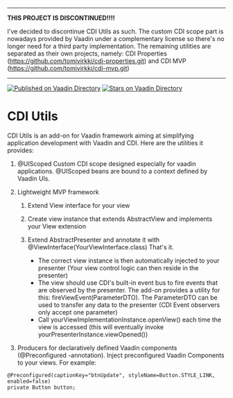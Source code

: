---------------------------
**THIS PROJECT IS DISCONTINUED!!!!**

I've decided to discontinue CDI Utils as such. 
The custom CDI scope part is nowadays provided by Vaadin under a complementary license 
so there's no longer need for a third party implementation.
The remaining utilities are separated as their own projects, namely:
CDI Properties (https://github.com/tomivirkki/cdi-properties.git)
and CDI MVP (https://github.com/tomivirkki/cdi-mvp.git)

---------------------------
[![Published on Vaadin  Directory](https://img.shields.io/badge/Vaadin%20Directory-published-00b4f0.svg)](https://vaadin.com/directory/component/cdi-utils)
[![Stars on Vaadin Directory](https://img.shields.io/vaadin-directory/star/cdi-utils.svg)](https://vaadin.com/directory/component/cdi-utils)

# CDI Utils

CDI Utils is an add-on for Vaadin framework aiming at simplifying
application development with Vaadin and CDI. Here are the utilities it provides:

1. @UIScoped
Custom CDI scope designed especially for vaadin applications. @UIScoped beans are
bound to a context defined by Vaadin UIs.


2. Lightweight MVP framework
    1. Extend View interface for your view
    2. Create view instance that extends AbstractView and implements your View extension

    2. Extend AbstractPresenter and annotate it with @ViewInterface(YourViewInterface.class)
       That's it.
        - The correct view instance is then automatically injected to your presenter (Your view control logic can then reside in the presenter)
        - The view should use CDI's built-in event bus to fire events that are observed by the presenter. The add-on provides a utility for this: fireViewEvent(ParameterDTO). The ParameterDTO can be used to transfer any data to the presenter (CDI Event observers only accept one parameter)
        - Call yourViewImplementationInstance.openView() each time the view is accessed (this will eventually invoke yourPresenterInstance.viewOpened())

3. Producers for declaratively defined Vaadin components (@Preconfigured -annotation). Inject preconfigured Vaadin Components to your views. For example:
```
@Preconfigured(captionKey="btnUpdate", styleName=Button.STYLE_LINK, enabled=false)
private Button button;
```
